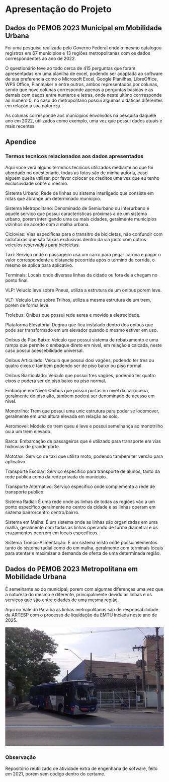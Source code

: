 # Apresentação do Projeto
## Dados do PEMOB 2023 Municipal em Mobilidade Urbana
Foi uma pesquisa realizada pelo Governo Federal onde o mesmo catalogou registros em 67 municipios e 13 regiões metropolitanas com os dados correspondentes ao ano de 2022.

O questionário teve ao todo cerca de 415 perguntas que foram apresentadas em uma planilha de excel, podendo ser adaptada ao software de sua preferencia como o Microsoft Excel, Google Planilhas, LibreOffice, WPS Office, Planmaker e entre outros, ambos representados por colunas, sendo que nove colunas corresponde apenas a perguntas basicas e as demais com dados entre numeros e letras, onde neste ultimo corrresponde ao numero 0, no caso do metropolitano possui algumas didáticas diferentes em relação a sua natureza.

As colunas corresponde aos municipios envolvidos na pesquisa daquele ano em 2022, utilizados como exemplo, uma vez que possui dados atuais e mais recentes.

## Apendice
### Termos tecnicos relacionados aos dados apresentados
Aqui voce verá alguns termmos tecnicos utilizados mediante ao que foi abordado no questionario, todas as fotos são de minha autoria, caso alguem queira utilizar, por favor colocar os creditos uma vez que eu tenho exclusividade sobre o mesmo.

Sistema Urbano: Rede de linhas ou sistema interligado que consiste em rotas que abrange um determinado municipio.

Sistema Metropolitano: Denominado de Semiurbano ou Interurbano é aquele serviço que possui caracteristicas próximas a de um sistema urbano, porem interligando uma ou mais cidades, geralmente municipios vizinhos de acordo com a malha urbana.

Ciclovias: Vias especificas para o transitro de bicicletas, não confundir com ciclofaixas que são faixas exclusivas dentro da via junto com outros veiculos reservadas para bicicletas.

Taxi: Serviço onde o passageiro usa um carro para pegar carona e pagar o valor correspondente a distancia pecorrida após o termino da corrida, o mesmo se aplica para aplicativo.

Terminais: Locais onde diversas linhas da cidade ou fora dela chegam no ponto final.

VLP: Veluclo leve sobre Pneus, utiliza a estrutura de um onibus porem leve.

VLT: Veiculo Leve sobre Trilhos, utiliza a mesma estrutura de um trem, porem de forma leve.

Trolebus: Onibus que possui rede aerea e movido a eletrecidade.

Plataforma Elevatória: Degrau que fica instalado dentro dos onibus que pode ser transformado em um elevador quando o mesmo estiver em uso.

Onibus de Piso Baixo: Veiculo que possui sistema de rebaixamento e uma rampa que permite o embaque direto em nivel, em relação a calçada, neste caso possui acessebilidade universal.

Onibus Articulado: Veiculo que possui dosi vagões, podendo ter tres ou quatro eixos e tambem podendo ser de piso baixo ou piso normal.

Onibus Biarticulado: Veiculo que possui tres vagões, podendo ter quatro eixos e poderá ser de piso baixo ou piso normal.

Embarque em Nivel: Onibus que possui portas no nivel da carroceria, geralmente de piso alto, tambem poderá ser denominado de acesso em nivel.

Monotrilho: Trem que possui uma unic estrutura para poder se locomover, geralmente em uma altura elevada em relação ao solo.

Aeromovel: Modelo de trem queu é leve e possui semelhança ao monotrilho ou a um trem elevado.

Barca: Embarcação de passageiros que é utilizado para transporte em vias hidrovias de grande porte.

Mototaxi: Serviço de taxi que utiliza moto, podendo tambem ter versão para aplicativo.

Transporte Escolar: Serviço especifico para transporte de alunos, tanto da rede publica como da rede privada do municipio.

Transporte Alternativo: Serviço especifico onde complementa a rede de transporte publico.

Sistema Radial: É uma rede onde as linhas de todas as regiões vão a um ponto especifico geralmente no centro da cidade e as linhas operam em sistema bairro/centro centro/bairro.

Sistema em Malha: É um sistema onde as linhas são organizadas em uma malha, geralmente com todas as linhas operando de forma diametral e os cruzamentos ocorrem em locais especificos.

Sistema Tronco-Alimentação: É um sistema misto onde possui elementos tanto do sistema radial como do em malha, geralmente com terminais locais para atentar e maximizar a demanda de oferta de uma determinada região.

## Dados do PEMOB 2023 Metropolitana em Mobilidade Urbana

É semelhante ao do municipal, porem com algumas diferenças uma vez que a natureza do mesmo é diferente, principalmente devido as linhas e os serviços que são entre cidades de uma mesma região.

Aqui no Vale do Paraiba as linhas metropolitanas são de responsabilidade da ARTESP com o processo de liquidação da EMTU inciada neste ano de 2025.

![Imagens](imagens/608.jpg)

### Observação
Repositório reutilizado de atividade extra de engenharia de sofware, feito em 2021, porém sem código dentro do certame.
